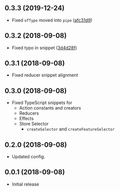 
<a name="0.3.3"></a>

## 0.3.3 (2019-12-24)

* Fixed `ofType` moved into `pipe` ([afc31d9](https://github.com/hardikpthv/vscode-ngrx-snippets/pull/2/commits/afc31d9dc0c826bac4760f74e9a6ae29b49d1b46))

<a name="0.3.2"></a>

## 0.3.2 (2018-09-08)

* Fixed typo in snippet ([3d4d28f](https://github.com/hardikpthv/vscode-ngrx-snippets/pull/1/commits/3d4d28f110a92c86e86fd1a30729095d97691ce7))

<a name="0.3.1"></a>

## 0.3.1 (2018-09-08)

* Fixed reducer snippet alignment

<a name="0.3.0"></a>

## 0.3.0 (2018-09-08)

* Fixed TypeScript snippets for
  * Action constants and creators
  * Reducers
  * Effects 
  * Store Selector
    * `createSelector` and `createFeatureSelector`

<a name="0.2.0"></a>

## 0.2.0 (2018-09-08)

- Updated config.

<a name="0.0.1"></a>

## 0.0.1 (2018-09-08)

- Initial release
